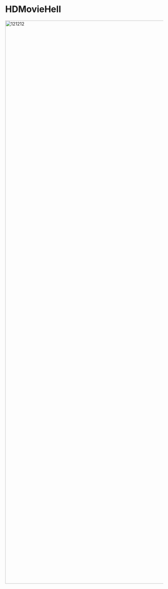 # HDMovieHell
<img width="1793" alt="121212" src="https://user-images.githubusercontent.com/104249732/210257910-9f581f44-c43d-44f2-bf22-fa78aa14ab63.png">
